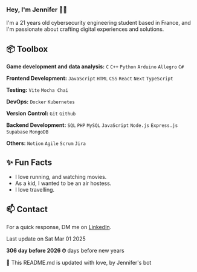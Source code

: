 
### Hey, I'm Jennifer 👋🏽  

I'm a 21 years old cybersecurity engineering student based in France, and I'm passionate about crafting digital experiences and solutions.
 
## 📦 Toolbox

**Game development and data analysis:** `C` `C++` `Python` `Arduino` `Allegro` `C#`

**Frontend Development:**  `JavaScript` `HTML` `CSS` `React` `Next` `TypeScript`

**Testing:** `Vite` `Mocha Chai`

**DevOps:** `Docker` `Kubernetes` 
 
**Version Control:** `Git` `Github`

**Backend Development:** `SQL`  `PHP`   `MySQL` `JavaScript` `Node.js` `Express.js` `Supabase` `MongoDB`

**Others:**  `Notion`  `Agile`  `Scrum` `Jira`
 
## ✨ Fun Facts 

- I love running, and watching movies.
- As a kid, I wanted to be an air hostess.
- I love travelling.

## 📫 Contact

 For a quick response, DM me on [LinkedIn](https://www.linkedin.com/in/jennifer-kouassi-534434233/).
 
 Last update on Sat Mar 01 2025

**306 day before 2026 ⏱** days before new years

🤖 This README.md is updated with love, by Jennifer's bot
 
